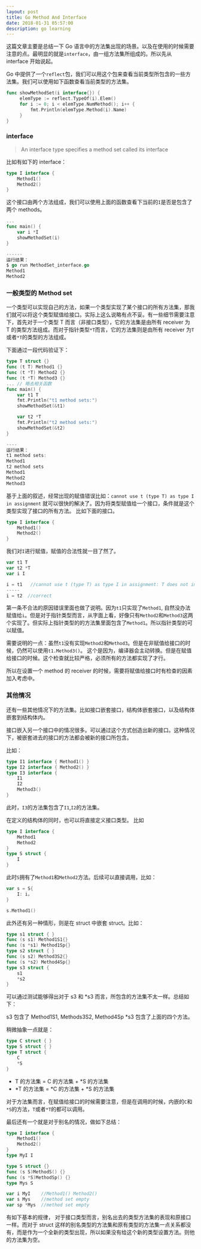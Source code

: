 ```yaml
---
layout: post
title: Go Method And Interface
date: 2018-01-31 05:57:00
description: go learning
---
```


这篇文章主要是总结一下 Go 语言中的方法集出现的场景。以及在使用的时候需要注意的点。最明显的就是`interface`，由一组方法集所组成的。所以先从 interface 开始说起。

Go 中提供了一个`reflect`包，我们可以用这个包来查看当前类型所包含的一些方法集。我们可以使用如下函数查看当前类型的方法集。

```go
func showMethodSet(i interface{}) {
	 elemType := reflect.TypeOf(i).Elem()
	 for i := 0; i < elemType.NumMethod(); i++ {
		 fmt.Println(elemType.Method(i).Name)
	 }
}
```

### interface
> An interface type specifies a method set called its interface

比如有如下的 interface：

```go
type I interface {
    Method1()
    Method2()
}
```

这个接口由两个方法组成，我们可以使用上面的函数查看下当前的`I`是否是包含了两个 methods。

```go
...
func main() {
    var i *I
    showMethodSet(i)
}

------
运行结果：
$ go run MethodSet_interface.go
Method1
Method2
```

### 一般类型的 Method set

一个类型可以实现自己的方法，如果一个类型实现了某个接口的所有方法集，那我们就可以将这个类型赋值给接口。实际上这么说略有点不妥。有一些细节需要注意下，首先对于一个类型 T 而言（非接口类型），它的方法集是由所有 receiver 为 T 的类型方法组成。而对于指针类型`*T`而言，它的方法集则是由所有 receiver 为`T`或者`*T`的类型的方法组成。

下面通过一段代码验证下：

```go
type T struct {}
func (t T) Method1 {}
func (t *T) Method2 {}
func (t *T) Method3 {}
... // 略去相关函数
func main() {
    var t1 T
    fmt.Println("t1 method sets:")
    showMethodSet(&t1)

    var t2 *T
    fmt.Println("t2 method sets:")
    showMethodSet(&t2)
}

----
运行结果：
t1 method sets:
Method1
t2 method sets
Method1
Method2
Method3
```

基于上面的叙述，经常出现的赋值错误比如：`cannot use t (type T) as type I in assignment` 就可以很快的解决了。因为将类型赋值给一个接口，条件就是这个类型实现了接口的所有方法。 比如下面的接口。

```go
type I interface {
    Method1()
    Method2()
}
```
我们对`I`进行赋值，赋值的合法性就一目了然了。

```go
var t1 T
var t2 *T
var i I

i = t1   //cannot use t (type T) as type I in assignment: T does not implement I (Method1 method has pointer receiver)
-----
i = t2  //correct
```

第一条不合法的原因错误里面也做了说明。因为`t1`只实现了`Method1`, 自然没办法赋值给`i`。但是对于指针类型而言，从字面上看，好像只有`Method2`和`Method3`这两个实现了。但实际上指针类型的的方法集里面包含了`Method1`。所以指针类型的可以赋值。

需要说明的一点：虽然`t1`没有实现`Method2`和`Method3`。但是在非赋值给接口的时候，仍然可以使用`t1.Method3()`。 这个是因为，编译器会主动转换。但是在赋值给接口的时候。这个检查就比较严格，必须所有的方法都实现了才行。

所以在设置一个 method 的 receiver 的时候，需要将赋值给接口时有检查的因素加入考虑中。

### 其他情况

还有一些其他情况下的方法集。比如接口嵌套接口，结构体嵌套接口，以及结构体嵌套到结构体内。

接口嵌入另一个接口中的情况很多。可以通过这个方式创造出新的接口。这种情况下，被嵌套进去的接口的方法都会被新的接口所包含。

比如：

```go
type I1 interface { Method1() }
type I2 interface { Method2() }
type I3 interface {
    I1
    I2
    Method3()
}
```

此时，`I3`的方法集包含了`I1`,`I2`的方法集。

在定义的结构体的同时，也可以将直接定义接口类型。 比如

```go
type I interface {
    Method1
    Method2
}
type S struct {
    I
}
```

此时`S`拥有了`Method1`和`Method2`方法。后续可以直接调用，比如：

```go
var s = S{
    I: i，
}

s.Method1()
```

此外还有另一种情形，则是在 struct 中嵌套 struct。比如：

```go
type s1 struct { }
func (s s1) Method1S1{}
func (s *s1) Method1Sp{}
type s2 struct { }
func (s s2) Method3S2{}
func (s *s2) Method4Sp{}
type s3 struct {
    s1
    *s2
}
```

可以通过测试能够得出对于 s3 和 *s3 而言，所包含的方法集不太一样。总结如下：

s3 包含了 Method1S1, Methods3S2, Method4Sp
*s3 包含了上面的四个方法。

稍微抽象一点就是：

```go
type C struct { }
type S struct { }
type T struct {
    C
    *S
}
```

+ T 的方法集 = C 的方法集 + *S 的方法集
+ *T 的方法集 = *C 的方法集 + *S 的方法集

对于方法集而言，在赋值给接口的时候需要注意，但是在调用的时候，内嵌的`C`和`*S`的方法，`T`或者`*T`的都可以调用。

最后还有一个就是对于别名的情况，做如下总结：
```go
type I interface {
    Method1()
    Method2()
}
type MyI I

type S struct {}
func (s S)MethodS() {}
func (s *S)MethodSp() {}
type Mys S

var i MyI    //Method1() Method2()
var s Mys    //method set empty
var sp *Mys  //method set empty
```

有如下基本的规律， 对于接口类型而言，别名出去的类型方法集的表现和原接口一样。而对于 struct 这样的别名类型的方法集和原有类型的方法集一点关系都没有，而是作为一个全新的类型出现，所以如果没有给这个新的类型设置方法。则他的方法集为空。

